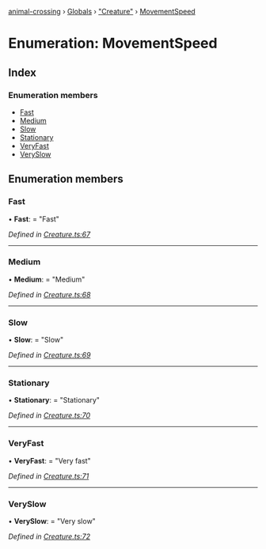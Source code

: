 [animal-crossing](../README.md) › [Globals](../globals.md) › ["Creature"](../modules/_creature_.md) › [MovementSpeed](_creature_.movementspeed.md)

# Enumeration: MovementSpeed

## Index

### Enumeration members

* [Fast](_creature_.movementspeed.md#fast)
* [Medium](_creature_.movementspeed.md#medium)
* [Slow](_creature_.movementspeed.md#slow)
* [Stationary](_creature_.movementspeed.md#stationary)
* [VeryFast](_creature_.movementspeed.md#veryfast)
* [VerySlow](_creature_.movementspeed.md#veryslow)

## Enumeration members

###  Fast

• **Fast**: = "Fast"

*Defined in [Creature.ts:67](https://github.com/Norviah/animal-crossing/blob/87636f7/module/types/Creature.ts#L67)*

___

###  Medium

• **Medium**: = "Medium"

*Defined in [Creature.ts:68](https://github.com/Norviah/animal-crossing/blob/87636f7/module/types/Creature.ts#L68)*

___

###  Slow

• **Slow**: = "Slow"

*Defined in [Creature.ts:69](https://github.com/Norviah/animal-crossing/blob/87636f7/module/types/Creature.ts#L69)*

___

###  Stationary

• **Stationary**: = "Stationary"

*Defined in [Creature.ts:70](https://github.com/Norviah/animal-crossing/blob/87636f7/module/types/Creature.ts#L70)*

___

###  VeryFast

• **VeryFast**: = "Very fast"

*Defined in [Creature.ts:71](https://github.com/Norviah/animal-crossing/blob/87636f7/module/types/Creature.ts#L71)*

___

###  VerySlow

• **VerySlow**: = "Very slow"

*Defined in [Creature.ts:72](https://github.com/Norviah/animal-crossing/blob/87636f7/module/types/Creature.ts#L72)*
